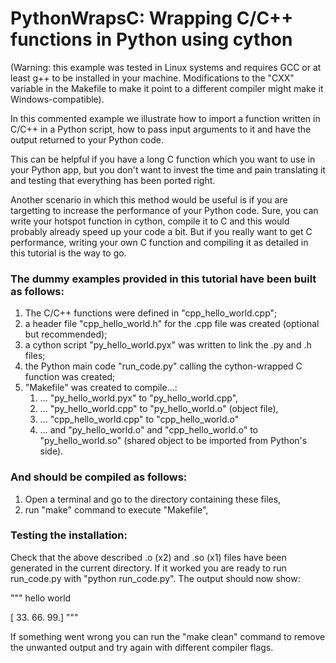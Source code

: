 # PythonWrapsC: Wrapping C/C++ functions in Python using cython 


(Warning: this example was tested in Linux systems and requires GCC or at least 
g++ to be installed in your machine. Modifications to the "CXX" variable in the 
Makefile to make it point to a different compiler might make it Windows-compatible).

In this commented example we illustrate how to import a function written in C/C++ in a Python
script, how to pass input arguments to it and have the output returned to your Python 
code. 

This can be helpful if you have a long C function which you want to use in your
Python app, but you don't want to invest the time and pain translating it and
testing that everything has been ported right.

Another scenario in which this method would be useful is if you are targetting to
increase the performance of your Python code. Sure, you can write 
your hotspot function in cython, compile it to C and this would probably already 
speed up your code a bit. But if you really want to get C performance, writing your 
own C function and compiling it as detailed in this tutorial is the way to go.

### The dummy examples provided in this tutorial have been built as follows:

1. The C/C++ functions were defined in "cpp_hello_world.cpp";
2. a header file "cpp_hello_world.h" for the .cpp file was created (optional but recommended);
3. a cython script "py_hello_world.pyx" was written to link the .py and .h files;
4. the Python main code "run_code.py" calling the cython-wrapped C function was created;
5. "Makefile" was created to compile...:
    1. ... "py_hello_world.pyx" to "py_hello_world.cpp",
    2. ... "py_hello_world.cpp" to "py_hello_world.o" (object file),
    3. ... "cpp_hello_world.cpp" to "cpp_hello_world.o"
    4. ... and "py_hello_world.o" and "cpp_hello_world.o" to "py_hello_world.so" (shared object to be imported from Python's side).
           

### And should be compiled as follows:

1. Open a terminal and go to the directory containing these files,
2. run "make" command to execute "Makefile",


### Testing the installation:

Check that the above described .o (x2) and .so (x1) files have been generated
in the current directory. If it worked you are ready to run run_code.py with "python run_code.py". The 
output should now show: 

"""
hello world

[ 33.  66.  99.]
"""

If something went wrong you can run the "make clean" command to remove the unwanted output and try 
again with different compiler flags.
